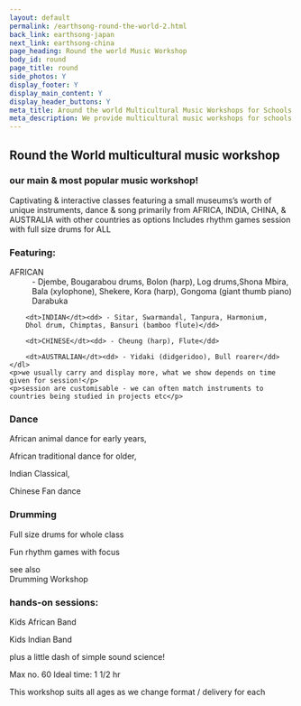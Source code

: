 ```yaml
---
layout: default
permalink: /earthsong-round-the-world-2.html
back_link: earthsong-japan
next_link: earthsong-china
page_heading: Round the world Music Workshop
body_id: round
page_title: round 
side_photos: Y 
display_footer: Y 
display_main_content: Y
display_header_buttons: Y
meta_title: Around the world Multicultural Music Workshops for Schools
meta_description: We provide multicultural music workshops for schools featuring music from around the world.
---
```

<h2>Round the World multicultural music workshop</h2>

<div class="text_box" id="round_heading">
    <h3>our main &amp; most popular music workshop!</h3>
    <p>Captivating &amp; interactive classes featuring
     a small museums’s worth of unique instruments,
     dance &amp; song primarily from 
    AFRICA, INDIA, CHINA, &amp; AUSTRALIA 
    with other countries as options
    Includes rhythm games session 
    with full size drums for ALL</p>
</div>  

<div class="text_box" id="featuring">
    <h3>Featuring:</h3>
    <dl>
        <dt>AFRICAN</dt><dd> - Djembe, Bougarabou drums, Bolon (harp),
        Log drums,Shona Mbira, Bala (xylophone),
        Shekere, Kora (harp), Gongoma (giant thumb piano)
        Darabuka</dd>
    
        <dt>INDIAN</dt><dd> - Sitar, Swarmandal, Tanpura, Harmonium,
        Dhol drum, Chimptas, Bansuri (bamboo flute)</dd>
    
        <dt>CHINESE</dt><dd> - Cheung (harp), Flute</dd>
    
        <dt>AUSTRALIAN</dt><dd> - Yidaki (didgeridoo), Bull roarer</dd>
    </dl>
    <p>we usually carry and display more, what we show depends on time given for session!</p>
    <p>session are customisable - we can often match instruments to countries being studied in projects etc</p> 
</div>                                                                                                         

<div class="text_box" id="dance">
    <h3>Dance</h3>
    <p>African animal dance for early years,</p>
    <p>African traditional dance for older,</p>
    <p>Indian Classical,</p>
    <p>Chinese Fan dance</p>                               
</div>

<div class="text_box" id="drumming">
    <h3>Drumming</h3>
    <p>Full size drums for whole class</p>
    <p>Fun rhythm games with focus</p>
    <p>see also<br /> 
    Drumming Workshop</p>   
</div>                                

<h3>hands-on sessions:</h3>
<p>Kids African Band</p>
<p>Kids Indian Band</p>   

<p>plus a little dash of 
simple sound science!
</p>

<p>Max  no. 60
Ideal  time:  1 1/2 hr</p>

<div class="text_box" id="footer_pic">
    <p>This workshop suits all ages as we change
    format / delivery for each</p>
</div>
